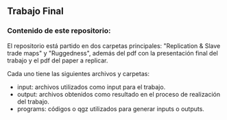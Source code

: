 ## Trabajo Final
### Contenido de este repositorio:

El repositorio está partido en dos carpetas principales: "Replication & Slave trade maps" y "Ruggedness", además del pdf con la presentación final del trabajo y el pdf del paper a replicar.

Cada uno tiene las siguientes archivos y carpetas:
* input: archivos utilizados como input para el trabajo.
* output: archivos obtenidos como resultado en el proceso de realización del trabajo.
* programs: códigos o qgz utilizados para generar inputs o outputs.
